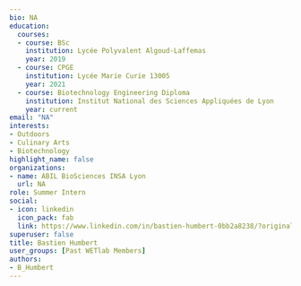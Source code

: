 ```yaml
--- 
bio: NA
education:
  courses:
  - course: BSc
    institution: Lycée Polyvalent Algoud-Laffemas
    year: 2019
  - course: CPGE
    institution: Lycée Marie Curie 13005
    year: 2021
  - course: Biotechnology Engineering Diploma
    institution: Institut National des Sciences Appliquées de Lyon
    year: current
email: "NA"
interests:
- Outdoors
- Culinary Arts
- Biotechnology
highlight_name: false
organizations:
- name: ABIL BioSciences INSA Lyon
  url: NA
role: Summer Intern
social:
- icon: linkedin
  icon_pack: fab
  link: https://www.linkedin.com/in/bastien-humbert-0bb2a8238/?originalSubdomain=fr
superuser: false
title: Bastien Humbert
user_groups: [Past WETlab Members]
authors:
- B_Humbert
---
```









